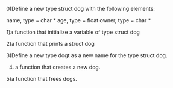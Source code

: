 0)Define a new type struct dog with the following elements:

name, type = char *
age, type = float
owner, type = char *

1)a function that initialize a variable of type struct dog

2)a function that prints a struct dog

3)Define a new type dogt as a new name for the type struct dog.

4) a function that creates a new dog.

5)a function that frees dogs.
